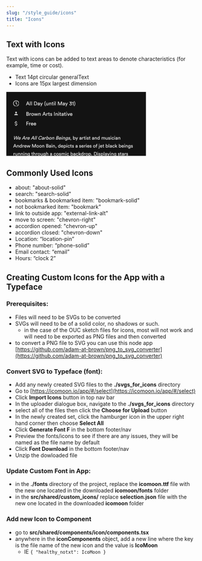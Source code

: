 ```yaml
---
slug: "/style_guide/icons"
title: "Icons"
---
```


## Text with Icons

Text with icons can be added to text areas to denote characteristics (for example, time or cost).
* Text 14pt circular generalText
* Icons are 15px largest dimension

<img src="../images/icon_with_text.png" alt="icon inline with text" />

## Commonly Used Icons

- about: "about-solid"
- search: "search-solid"
- bookmarks & bookmarked item: "bookmark-solid"
- not bookmarked item: "bookmark"
- link to outside app: "external-link-alt"
- move to screen: "chevron-right"
- accordion opened: "chevron-up"
- accordion closed: "chevron-down"
- Location: “location-pin”
- Phone number: “phone-solid”
- Email contact: “email”
- Hours: “clock 2”

## Creating Custom Icons for the App with a Typeface

### Prerequisites:
  * Files will need to be SVGs to be converted
  * SVGs will need to be of a solid color, no shadows or such.
    * in the case of the OUC sketch files for icons, most will not work and will need to be exported as PNG files and then converted
  * to convert a PNG file to SVG you can use this node app [https://github.com/adam-at-brown/png_to_svg_converter](https://github.com/adam-at-brown/png_to_svg_converter)

### Convert SVG to Typeface (font):
  * Add any newly created SVG files to the **./svgs_for_icons** directory
  * Go to [https://icomoon.io/app/#/select](https://icomoon.io/app/#/select)
  * Click **Import Icons** button in top nav bar
  * In the uploader dialogue box, navigate to the **./svgs_for_icons** directory
  * select all of the files then click the **Choose for Upload** button
  * In the newly created set, click the hamburger icon in the upper right hand corner then choose **Select All**
  * Click **Generate Font F** in the bottom footer/nav
  * Preview the fonts/icons to see if there are any issues, they will be named as the file name by default
  * Click **Font Download** in the bottom footer/nav
  * Unzip the dowloaded file

### Update Custom Font in App:
  * in the **./fonts** directory of the project, replace the **icomoon.ttf** file with the new one located in the downloaded **icomoon/fonts** folder
  * in the **src/shared/custom_icons/** replace **selection.json** file with the new one located in the downloaded **icomoon** folder

### Add new Icon to Component
  * go to **src/shared/components/icon/components.tsx**
  * anywhere in the **iconComponents** object, add a new line where the key is the file name of the new icon and the value is **IcoMoon**
    * IE ```{ "healthy_notxt": IcoMoon }```
